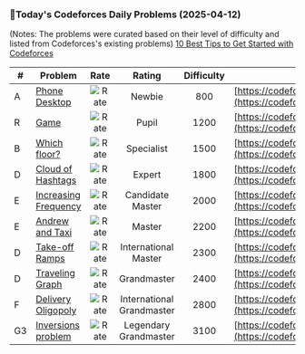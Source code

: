 ### 🌟Today's Codeforces Daily Problems (2025-04-12)
(Notes: The problems were curated based on their level of difficulty and listed from Codeforces's existing problems)
[10 Best Tips to Get Started with Codeforces](https://github.com/ika9810/Codeforces-Daily-Problems/blob/main/10%20Best%20Tips%20to%20Get%20Started%20with%20Codeforces.md)

| # | Problem | Rate| Rating | Difficulty | Contest |
|---| ----- | :--------: | :----------: | :----------: | ---------- |
|A|[Phone Desktop](https://codeforces.com/contest/1974/problem/A)|![Rate](https://img.shields.io/badge/Newbie-800-lightgrey)|Newbie|800|[https://codeforces.com/contest/1974](https://codeforces.com/contest/1974)|
|R|[Game](https://codeforces.com/contest/630/problem/R)|![Rate](https://img.shields.io/badge/Pupil-1200-brightgreen)|Pupil|1200|[https://codeforces.com/contest/630](https://codeforces.com/contest/630)|
|B|[Which floor?](https://codeforces.com/contest/858/problem/B)|![Rate](https://img.shields.io/badge/Specialist-1500-9cf)|Specialist|1500|[https://codeforces.com/contest/858](https://codeforces.com/contest/858)|
|D|[Cloud of Hashtags](https://codeforces.com/contest/777/problem/D)|![Rate](https://img.shields.io/badge/Expert-1800-blue)|Expert|1800|[https://codeforces.com/contest/777](https://codeforces.com/contest/777)|
|E|[Increasing Frequency](https://codeforces.com/contest/1082/problem/E)|![Rate](https://img.shields.io/badge/Candidate%20Master-2000-blueviolet)|Candidate Master|2000|[https://codeforces.com/contest/1082](https://codeforces.com/contest/1082)|
|E|[Andrew and Taxi](https://codeforces.com/contest/1100/problem/E)|![Rate](https://img.shields.io/badge/Master-2200-orange)|Master|2200|[https://codeforces.com/contest/1100](https://codeforces.com/contest/1100)|
|D|[Take-off Ramps](https://codeforces.com/contest/141/problem/D)|![Rate](https://img.shields.io/badge/International%20Master-2300-orange)|International Master|2300|[https://codeforces.com/contest/141](https://codeforces.com/contest/141)|
|D|[Traveling Graph](https://codeforces.com/contest/21/problem/D)|![Rate](https://img.shields.io/badge/Grandmaster-2400-red)|Grandmaster|2400|[https://codeforces.com/contest/21](https://codeforces.com/contest/21)|
|F|[Delivery Oligopoly](https://codeforces.com/contest/1155/problem/F)|![Rate](https://img.shields.io/badge/International%20Grandmaster-2800-red)|International Grandmaster|2800|[https://codeforces.com/contest/1155](https://codeforces.com/contest/1155)|
|G3|[Inversions problem](https://codeforces.com/contest/513/problem/G3)|![Rate](https://img.shields.io/badge/Legendary%20Grandmaster-3100-red)|Legendary Grandmaster|3100|[https://codeforces.com/contest/513](https://codeforces.com/contest/513)|
